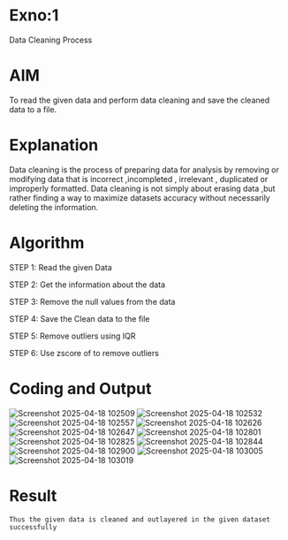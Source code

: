 # Exno:1
Data Cleaning Process

# AIM
To read the given data and perform data cleaning and save the cleaned data to a file.

# Explanation
Data cleaning is the process of preparing data for analysis by removing or modifying data that is incorrect ,incompleted , irrelevant , duplicated or improperly formatted. Data cleaning is not simply about erasing data ,but rather finding a way to maximize datasets accuracy without necessarily deleting the information.

# Algorithm
STEP 1: Read the given Data

STEP 2: Get the information about the data

STEP 3: Remove the null values from the data

STEP 4: Save the Clean data to the file

STEP 5: Remove outliers using IQR

STEP 6: Use zscore of to remove outliers

# Coding and Output
![Screenshot 2025-04-18 102509](https://github.com/user-attachments/assets/f88edde2-de5c-4cc3-a4f0-5f7f5ee888a9)
![Screenshot 2025-04-18 102532](https://github.com/user-attachments/assets/059d9057-0334-4b25-b118-f42423233d38)
![Screenshot 2025-04-18 102557](https://github.com/user-attachments/assets/1101b033-eefb-41e1-9d21-dd4029d64e1f)
![Screenshot 2025-04-18 102626](https://github.com/user-attachments/assets/a15c82b6-598e-4fe7-962f-0d13ebf927ca)
![Screenshot 2025-04-18 102647](https://github.com/user-attachments/assets/364b457f-5773-4386-ae45-ad5117783dae)
![Screenshot 2025-04-18 102801](https://github.com/user-attachments/assets/cfe3b00a-c569-4a54-b526-f8c12da38266)
![Screenshot 2025-04-18 102825](https://github.com/user-attachments/assets/fb683291-f42b-43d4-ab52-69482c7eab18)
![Screenshot 2025-04-18 102844](https://github.com/user-attachments/assets/b7354dcb-6c0b-4a18-b068-b383eed1e0b2)
![Screenshot 2025-04-18 102900](https://github.com/user-attachments/assets/bb5c5b11-df07-482f-8b57-b89a52df4643)
![Screenshot 2025-04-18 103005](https://github.com/user-attachments/assets/e1dec820-a681-4767-876c-52614096c23f)
![Screenshot 2025-04-18 103019](https://github.com/user-attachments/assets/1c803c45-ed84-4bae-99a7-9d5d34010f4e)












           
# Result
    Thus the given data is cleaned and outlayered in the given dataset successfully
